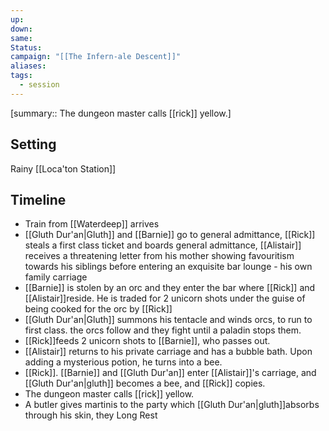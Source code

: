 ```yaml
---
up: 
down: 
same: 
Status: 
campaign: "[[The Infern-ale Descent]]"
aliases: 
tags:
  - session
---
```

[summary:: The dungeon master calls [[rick]] yellow.]
## Setting
Rainy [[Loca'ton Station]]

## Timeline
- Train from [[Waterdeep]] arrives
- [[Gluth Dur'an|Gluth]] and [[Barnie]] go to general admittance, [[Rick]] steals a first class ticket and boards general admittance, [[Alistair]] receives a threatening letter from his mother showing favouritism towards his siblings before entering an exquisite bar lounge - his own family carriage
- [[Barnie]] is stolen by an orc and they enter the bar where [[Rick]] and [[Alistair]]reside. He is traded for 2 unicorn shots under the guise of being cooked for the orc by [[Rick]]
- [[Gluth Dur'an|Gluth]] summons his tentacle and winds orcs, to run to first class. the orcs follow and they fight until a paladin stops them.
- [[Rick]]feeds 2 unicorn shots to [[Barnie]], who passes out. 
- [[Alistair]] returns to his private carriage and has a bubble bath. Upon adding a mysterious potion, he turns into a bee.
- [[Rick]]. [[Barnie]] and [[Gluth Dur'an]] enter [[Alistair]]'s carriage, and [[Gluth Dur'an|gluth]] becomes a bee, and [[Rick]] copies. 
- The dungeon master calls [[rick]] yellow.
- A butler gives martinis to the party which [[Gluth Dur'an|gluth]]absorbs through his skin, they Long Rest